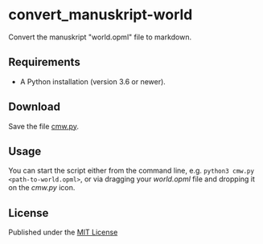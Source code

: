 # convert_manuskript-world

Convert the manuskript "world.opml" file to markdown.

## Requirements

- A Python installation (version 3.6 or newer).

## Download

Save the file [cmw.py](https://raw.githubusercontent.com/peter88213/convert_manuskript-world/main/src/cmw.py).

## Usage

You can start the script either from the command line, e.g. `python3 cmw.py <path-to-world.opml>`, 
or via dragging your *world.opml* file and dropping it on the *cmw.py* icon. 

## License

Published under the [MIT License](https://opensource.org/licenses/mit-license.php)
